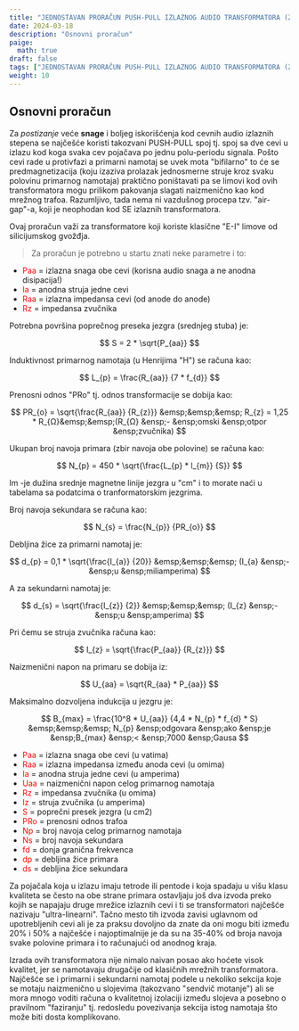 ```yaml
---
title: "JEDNOSTAVAN PRORAČUN PUSH-PULL IZLAZNOG AUDIO TRANSFORMATORA (ZA CEVNA POJAČALA)"
date: 2024-03-18
description: "Osnovni proračun"
paige:
  math: true
draft: false
tags: ["JEDNOSTAVAN PRORAČUN PUSH-PULL IZLAZNOG AUDIO TRANSFORMATORA (ZA CEVNA POJAČALA)"]
weight: 10
---
```

## Osnovni proračun

Za *postizanje* veće **snage** i boljeg iskorišćenja kod cevnih audio izlaznih stepena se najčešće koristi takozvani PUSH-PULL spoj tj. spoj sa dve cevi u izlazu kod koga svaka cev pojačava po jednu polu-periodu signala. Pošto cevi rade u protivfazi a primarni namotaj se uvek mota "bifilarno" to će se predmagnetizacija (koju izaziva prolazak jednosmerne struje kroz svaku polovinu primarnog namotaja) praktično poništavati pa se limovi kod ovih transformatora mogu prilikom pakovanja slagati naizmenično kao kod mrežnog trafoa. Razumljivo, tada nema ni vazdušnog procepa tzv. "air-gap"-a, koji je neophodan kod SE izlaznih transformatora.

Ovaj proračun važi za transformatore koji koriste klasične "E-I" limove od silicijumskog gvožđja.

> Za proračun je potrebno u startu znati neke parametre i to:
- <span style="color: red">Paa</span> = izlazna snaga obe cevi (korisna audio snaga a ne anodna disipacija!)
- <span style="color: red">Ia</span> = anodna struja jedne cevi
- <span style="color: red">Raa</span> = izlazna impedansa cevi (od anode do anode)
- <span style="color: red">Rz</span> = impedansa zvučnika

<p class="text-center">Potrebna površina poprečnog preseka jezgra (srednjeg stuba) je:</p>

$$
 S = 2 * \sqrt{P_{aa}}
$$

<p class="text-center">Induktivnost primarnog namotaja (u Henrijima "H") se računa kao:</p>

$$
 L_{p} = \frac{R_{aa}} {7 * f_{d}}
$$

<p class="text-center">Prenosni odnos "PRo" tj. odnos transformacije se dobija kao:</p>

$$
 PR_{o} = \sqrt{\frac{R_{aa}} {R_{z}}}   &emsp;&emsp;&emsp;   R_{z} = 1,25 * R_{Ω}&emsp;&emsp;(R_{Ω}  &ensp;-  &ensp;omski  &ensp;otpor  &ensp;zvučnika)
$$

<p class="text-center">Ukupan broj navoja primara (zbir navoja obe polovine) se računa kao:</p>

$$
 N_{p} = 450 * \sqrt{\frac{L_{p} * l_{m}} {S}}
$$

<p class="text-center">lm -je dužina srednje magnetne linije jezgra u "cm" i to morate naći u tabelama sa podatcima o tranformatorskim jezgrima.</p>

<p class="text-center">Broj navoja sekundara se računa kao:</p>

$$
 N_{s} = \frac{N_{p}} {PR_{o}}
$$

<p class="text-center">Debljina žice za primarni namotaj je:</p>

$$
 d_{p} = 0,1 * \sqrt{\frac{I_{a}} {20}}   &emsp;&emsp;&emsp;   (I_{a}  &ensp;-  &ensp;u  &ensp;miliamperima)
$$

<p class="text-center">A za sekundarni namotaj je:</p>

$$
 d_{s} = \sqrt{\frac{I_{z}} {2}}   &emsp;&emsp;&emsp;   (I_{z}  &ensp;-  &ensp;u  &ensp;amperima)
$$

<p class="text-center">Pri čemu se struja zvučnika računa kao:</p>

$$
 I_{z} = \sqrt{\frac{P_{aa}} {R_{z}}}
$$

<p class="text-center">Naizmenični napon na primaru se dobija iz:</p>

$$
 U_{aa} = \sqrt{R_{aa} * P_{aa}}
$$

<p class="text-center">Maksimalno dozvoljena indukcija u jezgru je:</p>

$$
 B_{max} = \frac{10^8 * U_{aa}} {4,4 * N_{p} * f_{d} * S}   &emsp;&emsp;&emsp;   N_{p} &ensp;odgovara &ensp;ako &ensp;je &ensp;B_{max} &ensp;< &ensp;7000 &ensp;Gausa
$$

- <span style="color: red">Paa</span> = izlazna snaga obe cevi (u vatima)
- <span style="color: red">Raa</span> = izlazna impedansa između anoda cevi (u omima)
- <span style="color: red">Ia</span> = anodna struja jedne cevi (u amperima)
- <span style="color: red">Uaa</span> = naizmenični napon celog primarnog namotaja
- <span style="color: red">Rz</span> = impedansa zvučnika (u omima)
- <span style="color: red">Iz</span> = struja zvučnika (u amperima)
- <span style="color: red">S</span> = poprečni presek jezgra (u cm2)
- <span style="color: red">PRo</span> = prenosni odnos trafoa
- <span style="color: red">Np</span> = broj navoja celog primarnog namotaja
- <span style="color: red">Ns</span> = broj navoja sekundara
- <span style="color: red">fd</span> = donja granična frekvenca
- <span style="color: red">dp</span> = debljina žice primara
- <span style="color: red">ds</span> = debljina žice sekundara

Za pojačala koja u izlazu imaju tetrode ili pentode i koja spadaju u višu klasu kvaliteta se često na obe strane primara ostavljaju još dva izvoda preko kojih se napajaju druge mrežice izlaznih cevi i ti se transformatori najčešće nazivaju "ultra-linearni". Tačno mesto tih izvoda zavisi uglavnom od upotrebljenih cevi ali je za praksu dovoljno da znate da oni mogu biti između 20% i 50% a najčešće i najoptimalnije je da su na 35-40% od broja navoja svake polovine primara i to računajući od anodnog kraja.

Izrada ovih transformatora nije nimalo naivan posao ako hoćete visok kvalitet, jer se namotavaju drugačije od klasičnih mrežnih transformatora. Najčešće se i primarni i sekundarni namotaj podele u nekoliko sekcija koje se motaju naizmenično u slojevima (takozvano "sendvič motanje") ali se mora mnogo voditi računa o kvalitetnoj izolaciji između slojeva a posebno o pravilnom "faziranju" tj. redosledu povezivanja sekcija istog namotaja što može biti dosta komplikovano.

